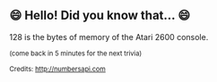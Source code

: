 ## :smile: Hello! Did you know that... :smile:
128 is the bytes of memory of the Atari 2600 console.

<sup>(come back in 5 minutes for the next trivia)</sup>


<sup>Credits: http://numbersapi.com</sup>
